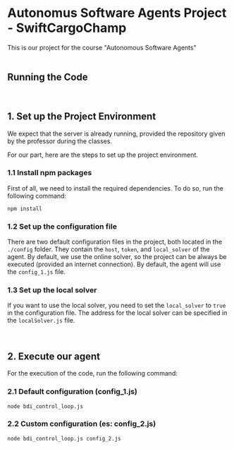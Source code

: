 
# Autonomus Software Agents Project - SwiftCargoChamp

This is our project for the course "Autonomous Software Agents"
<br> <br>

## Running the Code
<br>

## 1. Set up the Project Environment
We expect that the server is already running, provided the repository given by the professor during the classes.

For our part, here are the steps to set up the project environment.


### 1.1 Install npm packages
First of all, we need to install the required dependencies. To do so, run the following command:

```npm install```


### 1.2 Set up the configuration file
There are two default configuration files in the project, both located in the `./config` folder.
They contain the `host`, `token`, and `local_solver` of the agent. By default, we use the online solver, so the project can be always be executed (provided an internet connection). 
By default, the agent will use the `config_1.js` file.


### 1.3 Set up the local solver
If you want to use the local solver, you need to set the `local_solver` to `true` in the configuration file.
The address for the local solver can be specified in the `localSolver.js` file.


<br>

## 2. Execute our agent
For the execution of the code, run the following command:


### 2.1 Default configuration (config_1.js)
```node bdi_control_loop.js``` 


### 2.2 Custom configuration (es: config_2.js)
```node bdi_control_loop.js config_2.js``` 
